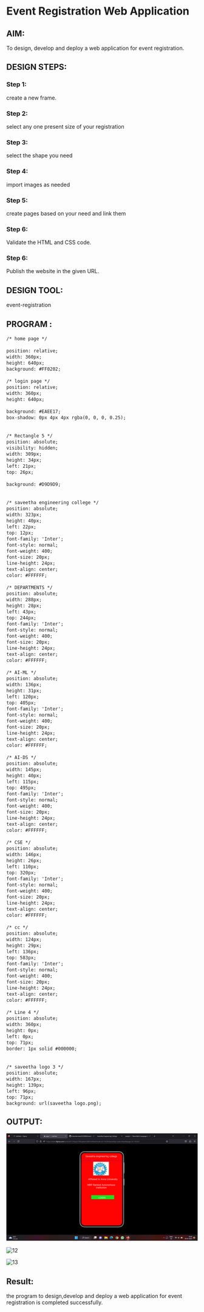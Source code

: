 # Event Registration Web Application

## AIM:
To design, develop and deploy a web application for event registration.

## DESIGN STEPS:

### Step 1:
create a new frame.

### Step 2:
select any one present size of your registration

### Step 3:
select the shape you need

### Step 4:
import images as needed

### Step 5:
create pages based on your need and link them 
### Step 6:

Validate the HTML and CSS code.

### Step 6:

Publish the website in the given URL.

## DESIGN TOOL:
event-registration
## PROGRAM :
```
/* home page */

position: relative;
width: 360px;
height: 640px;
background: #FF0202;

/* login page */
position: relative;
width: 360px;
height: 640px;

background: #EAEE17;
box-shadow: 0px 4px 4px rgba(0, 0, 0, 0.25);


/* Rectangle 5 */
position: absolute;
visibility: hidden;
width: 309px;
height: 34px;
left: 21px;
top: 26px;

background: #D9D9D9;


/* saveetha engineering college */
position: absolute;
width: 323px;
height: 40px;
left: 22px;
top: 12px;
font-family: 'Inter';
font-style: normal;
font-weight: 400;
font-size: 20px;
line-height: 24px;
text-align: center;
color: #FFFFFF;

/* DEPARTMENTS */
position: absolute;
width: 288px;
height: 28px;
left: 43px;
top: 244px;
font-family: 'Inter';
font-style: normal;
font-weight: 400;
font-size: 20px;
line-height: 24px;
text-align: center;
color: #FFFFFF;

/* AI-ML */
position: absolute;
width: 136px;
height: 31px;
left: 120px;
top: 405px;
font-family: 'Inter';
font-style: normal;
font-weight: 400;
font-size: 20px;
line-height: 24px;
text-align: center;
color: #FFFFFF;

/* AI-DS */
position: absolute;
width: 145px;
height: 40px;
left: 115px;
top: 495px;
font-family: 'Inter';
font-style: normal;
font-weight: 400;
font-size: 20px;
line-height: 24px;
text-align: center;
color: #FFFFFF;

/* CSE */
position: absolute;
width: 146px;
height: 26px;
left: 110px;
top: 320px;
font-family: 'Inter';
font-style: normal;
font-weight: 400;
font-size: 20px;
line-height: 24px;
text-align: center;
color: #FFFFFF;

/* cc */
position: absolute;
width: 124px;
height: 29px;
left: 136px;
top: 583px;
font-family: 'Inter';
font-style: normal;
font-weight: 400;
font-size: 20px;
line-height: 24px;
text-align: center;
color: #FFFFFF;

/* Line 4 */
position: absolute;
width: 360px;
height: 0px;
left: 0px;
top: 71px;
border: 1px solid #000000;


/* saveetha logo 3 */
position: absolute;
width: 167px;
height: 139px;
left: 96px;
top: 71px;
background: url(saveetha logo.png);
```
## OUTPUT:
![Output](./out1.png)

![12](https://user-images.githubusercontent.com/119478475/215309123-90c3e63b-fc70-4186-bb90-b8864475c0fa.jpeg)


![13](https://user-images.githubusercontent.com/119478475/215309202-a340f673-36e9-4514-a3b5-3a1a4287aae4.jpeg)

## Result:
the program to design,develop and deploy a web application for event registration is completed successfully.
